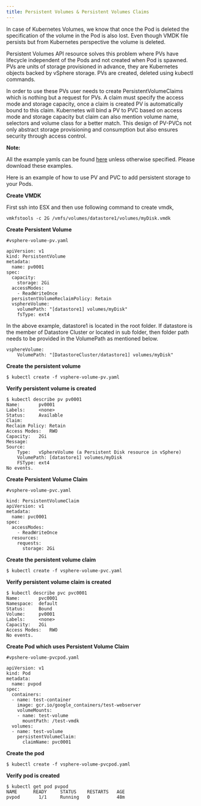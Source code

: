 ```yaml
---
title: Persistent Volumes & Persistent Volumes Claims
---
```


In case of Kubernetes Volumes, we know that once the Pod is deleted the specification of the volume in the Pod is also lost. Even though VMDK file persists but from Kubernetes perspective the volume is deleted.
 
Persistent Volumes API resource solves this problem where PVs have lifecycle independent of the Pods and not created when Pod is spawned. PVs are units of storage provisioned in advance, they are Kubernetes objects backed by vSphere storage. PVs are created, deleted using kubectl commands.
 
In order to use these PVs user needs to create PersistentVolumeClaims which is nothing but a request for PVs. A claim must specify the access mode and storage capacity, once a claim is created PV is automatically bound to this claim. Kubernetes will bind a PV to PVC based on access mode and storage capacity but claim can also mention volume name, selectors and volume class for a better match.
This design of PV-PVCs not only abstract storage provisioning and consumption but also ensures security through access control. 

**Note:**

All the example yamls can be found [here](https://github.com/Kubernetes/kubernetes/tree/master/examples/volumes/vsphere) unless otherwise specified. Please download these examples.

Here is an example of how to use PV and PVC to add persistent storage to your Pods.

**Create VMDK**

First ssh into ESX and then use following command to create vmdk,

```
vmkfstools -c 2G /vmfs/volumes/datastore1/volumes/myDisk.vmdk
```

**Create Persistent Volume**

```
#vsphere-volume-pv.yaml

apiVersion: v1
kind: PersistentVolume
metadata:
  name: pv0001
spec:
  capacity:
    storage: 2Gi
  accessModes:
    - ReadWriteOnce
  persistentVolumeReclaimPolicy: Retain
  vsphereVolume:
    volumePath: "[datastore1] volumes/myDisk"
    fsType: ext4
```

In the above example, datastore1 is located in the root folder. If datastore is the member of Datastore Cluster or located in sub folder, then folder path needs to be provided in the VolumePath as mentioned below.

```
vsphereVolume:
    VolumePath:	"[DatastoreCluster/datastore1] volumes/myDisk"
```


**Create the persistent volume**

```
$ kubectl create -f vsphere-volume-pv.yaml
```

**Verify persistent volume is created**

```
$ kubectl describe pv pv0001
Name:		pv0001
Labels:		<none>
Status:		Available
Claim:
Reclaim Policy:	Retain
Access Modes:	RWO
Capacity:	2Gi
Message:
Source:
    Type:	vSphereVolume (a Persistent Disk resource in vSphere)
    VolumePath:	[datastore1] volumes/myDisk
    FSType:	ext4
No events.
```

**Create Persistent Volume Claim**

```
#vsphere-volume-pvc.yaml

kind: PersistentVolumeClaim
apiVersion: v1
metadata:
  name: pvc0001
spec:
  accessModes:
    - ReadWriteOnce
  resources:
    requests:
      storage: 2Gi
```

**Create the persistent volume claim**

```
$ kubectl create -f vsphere-volume-pvc.yaml
```

**Verify persistent volume claim is created**

```
$ kubectl describe pvc pvc0001
Name:		pvc0001
Namespace:	default
Status:		Bound
Volume:		pv0001
Labels:		<none>
Capacity:	2Gi
Access Modes:	RWO
No events.
```

**Create Pod which uses Persistent Volume Claim**

```
#vpshere-volume-pvcpod.yaml

apiVersion: v1
kind: Pod
metadata:
  name: pvpod
spec:
  containers:
  - name: test-container
    image: gcr.io/google_containers/test-webserver
    volumeMounts:
    - name: test-volume
      mountPath: /test-vmdk
  volumes:
  - name: test-volume
    persistentVolumeClaim:
      claimName: pvc0001
```

**Create the pod**

```
$ kubectl create -f vsphere-volume-pvcpod.yaml
```

**Verify pod is created**

```
$ kubectl get pod pvpod
NAME      READY     STATUS    RESTARTS   AGE
pvpod       1/1     Running   0          48m
```
